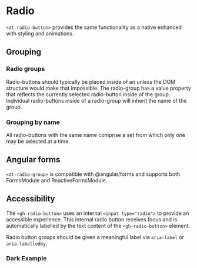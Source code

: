 # Radio

<docs-source-example example="DefaultRadioExample"></docs-source-example>

`<dt-radio-button>` provides the same functionality as a native enhanced with styling and animations.

## Grouping

### Radio groups

Radio-buttons should typically be placed inside of an unless the DOM structure would make that impossible.
The radio-group has a value property that reflects the currently selected radio-button inside of the group.
Individual radio-buttons inside of a radio-group will inherit the name of the group.

### Grouping by name

All radio-buttons with the same name comprise a set from which only one may be selected at a time.

<docs-source-example example="NameGroupingRadioExample"></docs-source-example>

## Angular forms

`<dt-radio-group>` is compatible with @angular/forms and supports both FormsModule and ReactiveFormsModule.

## Accessibility

The `<gh-radio-button>` uses an internal `<input type="radio">` to provide an accessible experience.
This internal radio button receives focus and is automatically labelled by the text content of the `<gh-radio-button>` element.

Radio button groups should be given a meaningful label via `aria-label` or `aria-labelledby`.

### Dark Example

<docs-source-example example="DarkRadioExample"></docs-source-example>
